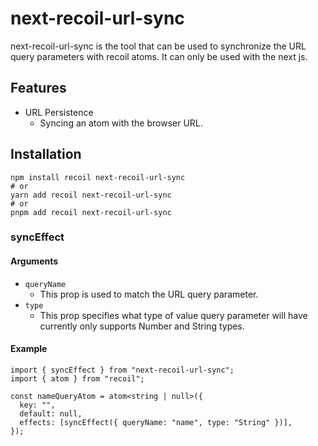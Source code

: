 # next-recoil-url-sync

next-recoil-url-sync is the tool that can be used to synchronize the URL query parameters with recoil atoms. It can only be used with the next js.

## Features

- URL Persistence
  - Syncing an atom with the browser URL.

## Installation

```shell
npm install recoil next-recoil-url-sync
# or
yarn add recoil next-recoil-url-sync
# or
pnpm add recoil next-recoil-url-sync
```

### syncEffect

#### Arguments

- `queryName`
  - This prop is used to match the URL query parameter.
- `type`
  - This prop specifies what type of value query parameter will have currently only supports Number and String types.

#### Example

```tsx
import { syncEffect } from "next-recoil-url-sync";
import { atom } from "recoil";

const nameQueryAtom = atom<string | null>({
  key: "",
  default: null,
  effects: [syncEffect({ queryName: "name", type: "String" })],
});
```
